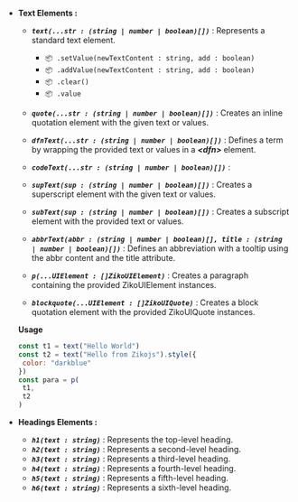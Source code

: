 - **Text Elements :**
  - ***`text(...str : (string | number | boolean)[])`*** : Represents a standard text element.
    - `📦 .setValue(newTextContent : string, add : boolean)`
    - `📦 .addValue(newTextContent : string, add : boolean)`
    - `📦 .clear()`
    - `📦 .value`

  - ***`quote(...str : (string | number | boolean)[])`*** : Creates an inline quotation element with the given text or values.
  
  - ***`dfnText(...str : (string | number | boolean)[])`*** : Defines a term by wrapping the provided text or values in a ***&lt;dfn&gt;*** element.

  - ***`codeText(...str : (string | number | boolean)[])`*** : 

  - ***`supText(sup : (string | number | boolean)[])`*** : Creates a superscript element with the given text or values.

  - ***`subText(sup : (string | number | boolean)[])`*** : Creates a subscript element with the provided text or values.

  - ***`abbrText(abbr : (string | number | boolean)[], title : (string | number | boolean)[])`*** : Defines an abbreviation with a tooltip using the abbr content and the title attribute.

  - ***`p(...UIElement : []ZikoUIElement)`*** : Creates a paragraph containing the provided ZikoUIElement instances.

  - ***`blockquote(...UIElement : []ZikoUIQuote)`*** : Creates a block quotation element with the provided ZikoUIQuote instances.

  
  **Usage**
   ```js
   const t1 = text("Hello World")
   const t2 = text("Hello from Zikojs").style({
    color: "darkblue"
   })
   const para = p(
    t1,
    t2
   )
   ```
- **Headings Elements :**
  - ***`h1(text : string)`*** : Represents the top-level heading.
  - ***`h2(text : string)`*** : Represents a second-level heading.
  - ***`h3(text : string)`*** : Represents a third-level heading.
  - ***`h4(text : string)`*** : Represents a fourth-level heading.
  - ***`h5(text : string)`*** : Represents a fifth-level heading.
  - ***`h6(text : string)`*** : Represents a sixth-level heading.